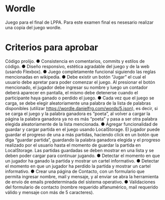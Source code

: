 # Wordle
Juego para el final de LPPA. Para este examen final es nesesario realizar una copia del juego wordle.

# Criterios para aprobar
Código prolijo.
 ● Consistencia en comentarios, commits y estilos de código.
 ● Diseño responsivo, estética agradable del juego y de la web (usando Flexbox).
 ● Juego completamente funcional siguiendo las reglas mencionadas en wikipedia.
 ● Debe existir un botón “Jugar” el cual el usuario debe apretar para poder comenzar el juego. Al
presionar el botón mencionado, el jugador debe ingresar su nombre y luego un contador deberá
aparecer en pantalla, el mismo debe detenerse cuando el participante haya ganado o perdido el
juego.
 ● Cada vez que el juego se carga, se debe elegir aleatoriamente una palabra de la lista de palabras
disponibles (utilizar https://wordle.danielfrg.com/words/5.json), es decir, si se carga el juego y la
palabra ganadora es “poeta”, al volver a cargar la página la palabra ganadora ya no es más “poeta” y
pasa a ser otra palabra elegida aleatoriamente de la lista mencionada.
 ● Agregar funcionalidad de guardar y cargar partida en el juego usando LocalStorage. El jugador
puede guardar el progreso de una a más partidas, haciendo click en un botón que diga “guardar
partida”, guardando la palabra ganadora elegida y el progreso realizado por el usuario hasta el
momento de guardar la partida en LocalStorage. Las partidas guardadas se deben mostrar en una
lista y se deben poder cargar para continuar jugando.
 ● Detectar el momento en que un jugador ha ganado la partida y mostrar un cartel informativo.
 ● Detectar el momento en que un jugador ha perdido la partida y mostrar un cartel informativo.
 ● Crear una página de Contacto, con un formulario que permita ingresar nombre, mail y mensaje, y al
enviar se abra la herramienta de envío de emails predeterminada del sistema operativo.
 ● Validaciones del formulario de contacto (nombre requerido alfanumérico, mail requerido válido y
mensaje con más de 5 caracteres).


